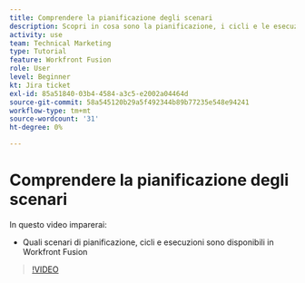 ```yaml
---
title: Comprendere la pianificazione degli scenari
description: Scopri in cosa sono la pianificazione, i cicli e le esecuzioni degli scenari [!DNL Adobe Workfront Fusion].
activity: use
team: Technical Marketing
type: Tutorial
feature: Workfront Fusion
role: User
level: Beginner
kt: Jira ticket
exl-id: 85a51840-03b4-4584-a3c5-e2002a04464d
source-git-commit: 58a545120b29a5f492344b89b77235e548e94241
workflow-type: tm+mt
source-wordcount: '31'
ht-degree: 0%

---
```


# Comprendere la pianificazione degli scenari

In questo video imparerai:

* Quali scenari di pianificazione, cicli e esecuzioni sono disponibili in Workfront Fusion

>[!VIDEO](https://video.tv.adobe.com/v/335284/?quality=12)
